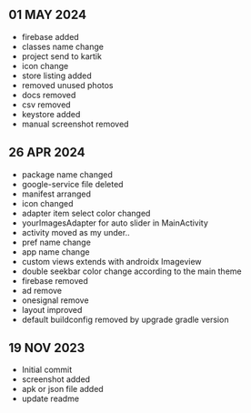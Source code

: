 ## 01 MAY 2024

- firebase added
- classes name change 
- project send to kartik
- icon change
- store listing added
- removed unused photos
- docs removed
- csv removed
- keystore added
- manual screenshot removed


## 26 APR 2024

- package name changed
- google-service file deleted
- manifest arranged
- icon changed
- adapter item select color changed
- yourImagesAdapter for auto slider in MainActivity
- activity moved as my under..
- pref name change
- app name change
- custom views extends with androidx Imageview
- double seekbar color change according to the main theme
- firebase removed
- ad remove
- onesignal remove
- layout improved
- default buildconfig removed by upgrade gradle version

## 19 NOV 2023

- Initial commit
- screenshot added
- apk or json file added
- update readme
